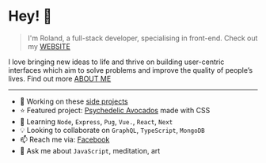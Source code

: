 # Hey! 👋

> I'm Roland, a full-stack developer, specialising in front-end. Check out my [WEBSITE](https://rolandlevy.co.uk/)

I love bringing new ideas to life and thrive on building user-centric interfaces which aim to solve problems and improve the quality of people’s lives. Find out more [ABOUT ME](https://rolandlevy.co.uk/#about)
___

+ 🚀  Working on these [side projects](https://rolandlevy.co.uk/#projects)
+ ⭐️  Featured project: [Psychedelic Avocados](https://github.com/rolandjlevy/css-hypnotic-wave-of-psychedelic-avocados) made with CSS
+ 🌱  Learning `Node`, `Express`, `Pug`, `Vue.`, `React`, `Next`
+ 💡  Looking to collaborate on `GraphQL`, `TypeScript`, `MongoDB`
+ 📫  Reach me via: [Facebook](https://www.facebook.com/rolandjlevy)
+ 💬  Ask me about `JavaScript`, meditation, art
